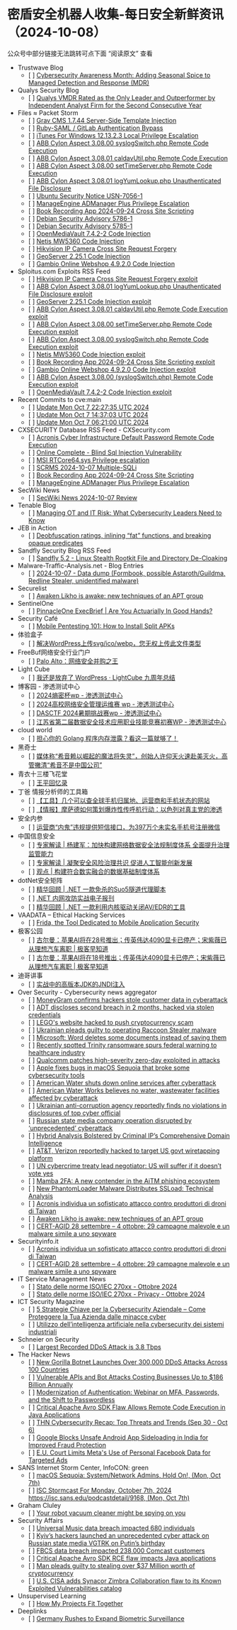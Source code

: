 <h1>密盾安全机器人收集-每日安全新鲜资讯（2024-10-08）</h1>

<p>公众号中部分链接无法跳转可点下面 “阅读原文” 查看</p>

<ul>
<li>Trustwave Blog
<ul>
<li>[ ] <a href="https://www.trustwave.com/en-us/resources/blogs/trustwave-blog/cybersecurity-awareness-month-adding-seasonal-spice-to-managed-detection-and-response-mdr/">Cybersecurity Awareness Month: Adding Seasonal Spice to Managed Detection and Response (MDR)</a></li>
</ul></li>
<li>Qualys Security Blog
<ul>
<li>[ ] <a href="https://blog.qualys.com/category/product-tech">Qualys VMDR Rated as the Only Leader and Outperformer by Independent Analyst Firm for the Second Consecutive Year</a></li>
</ul></li>
<li>Files ≈ Packet Storm
<ul>
<li>[ ] <a href="https://packetstormsecurity.com/files/182033/GenGravSSTIExploit-main.zip">Grav CMS 1.7.44 Server-Side Template Injection</a></li>
<li>[ ] <a href="https://packetstormsecurity.com/files/182032/CVE-2024-45409-main.zip">Ruby-SAML / GitLab Authentication Bypass</a></li>
<li>[ ] <a href="https://packetstormsecurity.com/files/182031/CVE-2024-44193-main.zip">iTunes For Windows 12.13.2.3 Local Privilege Escalation</a></li>
<li>[ ] <a href="https://packetstormsecurity.com/files/182030/ZSL-2024-5835.txt">ABB Cylon Aspect 3.08.00 syslogSwitch.php Remote Code Execution</a></li>
<li>[ ] <a href="https://packetstormsecurity.com/files/182029/ZSL-2024-5834.txt">ABB Cylon Aspect 3.08.01 caldavUtil.php Remote Code Execution</a></li>
<li>[ ] <a href="https://packetstormsecurity.com/files/182028/ZSL-2024-5833.txt">ABB Cylon Aspect 3.08.00 setTimeServer.php Remote Code Execution</a></li>
<li>[ ] <a href="https://packetstormsecurity.com/files/182027/ZSL-2024-5832.txt">ABB Cylon Aspect 3.08.01 logYumLookup.php Unauthenticated File Disclosure</a></li>
<li>[ ] <a href="https://packetstormsecurity.com/files/182026/USN-7056-1.txt">Ubuntu Security Notice USN-7056-1</a></li>
<li>[ ] <a href="https://packetstormsecurity.com/files/182025/meadmp-escalate.txt">ManageEngine ADManager Plus Privilege Escalation</a></li>
<li>[ ] <a href="https://packetstormsecurity.com/files/182024/bra20240924-xss.txt">Book Recording App 2024-09-24 Cross Site Scripting</a></li>
<li>[ ] <a href="https://packetstormsecurity.com/files/182023/dsa-5786-1.txt">Debian Security Advisory 5786-1</a></li>
<li>[ ] <a href="https://packetstormsecurity.com/files/182022/dsa-5785-1.txt">Debian Security Advisory 5785-1</a></li>
<li>[ ] <a href="https://packetstormsecurity.com/files/182021/openmediavault7422-exec.txt">OpenMediaVault 7.4.2-2 Code Injection</a></li>
<li>[ ] <a href="https://packetstormsecurity.com/files/182020/netismw5460-exec.txt">Netis MW5360 Code Injection</a></li>
<li>[ ] <a href="https://packetstormsecurity.com/files/182019/hikvisionipcamera-xsrf.txt">Hikvision IP Camera Cross Site Request Forgery</a></li>
<li>[ ] <a href="https://packetstormsecurity.com/files/182018/geoserver2251-exec.txt">GeoServer 2.25.1 Code Injection</a></li>
<li>[ ] <a href="https://packetstormsecurity.com/files/182017/gow4920-exec.txt">Gambio Online Webshop 4.9.2.0 Code Injection</a></li>
</ul></li>
<li>Sploitus.com Exploits RSS Feed
<ul>
<li>[ ] <a href="https://sploitus.com/exploit?id=PACKETSTORM:182019&utm_source=rss&utm_medium=rss">Hikvision IP Camera Cross Site Request Forgery exploit</a></li>
<li>[ ] <a href="https://sploitus.com/exploit?id=PACKETSTORM:182027&utm_source=rss&utm_medium=rss">ABB Cylon Aspect 3.08.01 logYumLookup.php Unauthenticated File Disclosure exploit</a></li>
<li>[ ] <a href="https://sploitus.com/exploit?id=PACKETSTORM:182018&utm_source=rss&utm_medium=rss">GeoServer 2.25.1 Code Injection exploit</a></li>
<li>[ ] <a href="https://sploitus.com/exploit?id=PACKETSTORM:182029&utm_source=rss&utm_medium=rss">ABB Cylon Aspect 3.08.01 caldavUtil.php Remote Code Execution exploit</a></li>
<li>[ ] <a href="https://sploitus.com/exploit?id=PACKETSTORM:182028&utm_source=rss&utm_medium=rss">ABB Cylon Aspect 3.08.00 setTimeServer.php Remote Code Execution exploit</a></li>
<li>[ ] <a href="https://sploitus.com/exploit?id=PACKETSTORM:182030&utm_source=rss&utm_medium=rss">ABB Cylon Aspect 3.08.00 syslogSwitch.php Remote Code Execution exploit</a></li>
<li>[ ] <a href="https://sploitus.com/exploit?id=PACKETSTORM:182020&utm_source=rss&utm_medium=rss">Netis MW5360 Code Injection exploit</a></li>
<li>[ ] <a href="https://sploitus.com/exploit?id=PACKETSTORM:182024&utm_source=rss&utm_medium=rss">Book Recording App 2024-09-24 Cross Site Scripting exploit</a></li>
<li>[ ] <a href="https://sploitus.com/exploit?id=PACKETSTORM:182017&utm_source=rss&utm_medium=rss">Gambio Online Webshop 4.9.2.0 Code Injection exploit</a></li>
<li>[ ] <a href="https://sploitus.com/exploit?id=ZSL-2024-5835&utm_source=rss&utm_medium=rss">ABB Cylon Aspect 3.08.00 (syslogSwitch.php) Remote Code Execution exploit</a></li>
<li>[ ] <a href="https://sploitus.com/exploit?id=PACKETSTORM:182021&utm_source=rss&utm_medium=rss">OpenMediaVault 7.4.2-2 Code Injection exploit</a></li>
</ul></li>
<li>Recent Commits to cve:main
<ul>
<li>[ ] <a href="https://github.com/trickest/cve/commit/3316587f796b3528ae02ad4d1e37aa65e2c928c5">Update Mon Oct  7 22:27:35 UTC 2024</a></li>
<li>[ ] <a href="https://github.com/trickest/cve/commit/67c065d1afe7088ed6945d43a539e12427844383">Update Mon Oct  7 14:37:03 UTC 2024</a></li>
<li>[ ] <a href="https://github.com/trickest/cve/commit/847b74b0fe5c4c2161f4e4b1a59aa3dc881605fd">Update Mon Oct  7 06:21:00 UTC 2024</a></li>
</ul></li>
<li>CXSECURITY Database RSS Feed - CXSecurity.com
<ul>
<li>[ ] <a href="https://cxsecurity.com/issue/WLB-2024100017">Acronis Cyber Infrastructure Default Password Remote Code Execution</a></li>
<li>[ ] <a href="https://cxsecurity.com/issue/WLB-2024100016">Online Complete - Blind Sql Injection Vulnerability</a></li>
<li>[ ] <a href="https://cxsecurity.com/issue/WLB-2024100015">MSI RTCore64.sys Privilege escalation</a></li>
<li>[ ] <a href="https://cxsecurity.com/issue/WLB-2024100014">SCRMS 2024-10-07 Multiple-SQLi</a></li>
<li>[ ] <a href="https://cxsecurity.com/issue/WLB-2024100013">Book Recording App 2024-09-24 Cross Site Scripting</a></li>
<li>[ ] <a href="https://cxsecurity.com/issue/WLB-2024100012">ManageEngine ADManager Plus Privilege Escalation</a></li>
</ul></li>
<li>SecWiki News
<ul>
<li>[ ] <a href="http://www.sec-wiki.com/?2024-10-07">SecWiki News 2024-10-07 Review</a></li>
</ul></li>
<li>Tenable Blog
<ul>
<li>[ ] <a href="https://www.tenable.com/blog/managing-ot-and-it-risk-what-cybersecurity-leaders-need-to-know">Managing OT and IT Risk: What Cybersecurity Leaders Need to Know</a></li>
</ul></li>
<li>JEB in Action
<ul>
<li>[ ] <a href="https://www.pnfsoftware.com/blog/deobfuscation-ratings-inlining-fat-functions-and-breaking-opaque-predicates/">Deobfuscation ratings, inlining “fat” functions, and breaking opaque predicates</a></li>
</ul></li>
<li>Sandfly Security Blog RSS Feed
<ul>
<li>[ ] <a href="https://sandflysecurity.com/about-us/news/sandfly-5-2-linux-stealth-rootkit-file-and-directory-de-cloaking/">Sandfly 5.2 - Linux Stealth Rootkit File and Directory De-Cloaking</a></li>
</ul></li>
<li>Malware-Traffic-Analysis.net - Blog Entries
<ul>
<li>[ ] <a href="https://www.malware-traffic-analysis.net/2024/10/07/index.html">2024-10-07 - Data dump (Formbook, possible Astaroth/Guildma, Redline Stealer, unidentified malware)</a></li>
</ul></li>
<li>Securelist
<ul>
<li>[ ] <a href="https://securelist.com/awaken-likho-apt-new-implant-campaign/114101/">Awaken Likho is awake: new techniques of an APT group</a></li>
</ul></li>
<li>SentinelOne
<ul>
<li>[ ] <a href="https://www.sentinelone.com/blog/pinnacleone-execbrief-are-you-actuarially-in-good-hands/">PinnacleOne ExecBrief | Are You Actuarially In Good Hands?</a></li>
</ul></li>
<li>Security Café
<ul>
<li>[ ] <a href="https://securitycafe.ro/2024/10/07/mobile-pentesting-101-how-to-install-split-apks/">Mobile Pentesting 101: How to Install Split APKs</a></li>
</ul></li>
<li>体验盒子
<ul>
<li>[ ] <a href="https://www.uedbox.com/post/69734/">解决WordPress上传svg/ico/webp，您无权上传此文件类型</a></li>
</ul></li>
<li>FreeBuf网络安全行业门户
<ul>
<li>[ ] <a href="https://www.freebuf.com/articles/neopoints/412202.html">Palo Alto：网络安全并购之王</a></li>
</ul></li>
<li>Light Cube
<ul>
<li>[ ] <a href="https://github.red/lightcube-9th/">我还是放弃了 WordPress · LightCube 九周年总结</a></li>
</ul></li>
<li>博客园 - 渗透测试中心
<ul>
<li>[ ] <a href="https://www.cnblogs.com/backlion/p/18449890">2024熵密杯wp - 渗透测试中心</a></li>
<li>[ ] <a href="https://www.cnblogs.com/backlion/p/18449889">2024高校网络安全管理运维赛 wp - 渗透测试中心</a></li>
<li>[ ] <a href="https://www.cnblogs.com/backlion/p/18449770">DASCTF 2024暑期挑战赛wp - 渗透测试中心</a></li>
<li>[ ] <a href="https://www.cnblogs.com/backlion/p/18449768">江苏省第二届数据安全技术应用职业技能竞赛初赛WP - 渗透测试中心</a></li>
</ul></li>
<li>cloud world
<ul>
<li>[ ] <a href="https://cloudsjhan.github.io/2024/10/07/%E6%8B%85%E5%BF%83%E4%BD%A0%E7%9A%84-Golang-%E7%A8%8B%E5%BA%8F%E5%86%85%E5%AD%98%E6%B3%84%E9%9C%B2%EF%BC%9F%E7%9C%8B%E8%BF%99%E4%B8%80%E7%AF%87%E5%B0%B1%E5%A4%9F%E4%BA%86%EF%BC%81/">担心你的 Golang 程序内存泄露？看这一篇就够了！</a></li>
</ul></li>
<li>黑奇士
<ul>
<li>[ ] <a href="https://mp.weixin.qq.com/s?__biz=MzI5ODYwNTE4Nw==&mid=2247488543&idx=1&sn=2ac48aba89714ac86859592e7f07d917&chksm=eca21bf3dbd592e58eef5caa58527dc243af929e99dc4e2c641aa4507c3cb815c87108b07ae2&scene=58&subscene=0#rd">媒体称“希音赖以崛起的魔法将失灵”，创始人许仰天火速赴美灭火，高管撇清“希音不是中国公司”</a></li>
</ul></li>
<li>青衣十三楼飞花堂
<ul>
<li>[ ] <a href="https://mp.weixin.qq.com/s?__biz=MzUzMjQyMDE3Ng==&mid=2247487661&idx=1&sn=20da91ea965ca5456dee52d47ff7aa90&chksm=fab2d392cdc55a84d41dcea82632e6f965f681276732fcec81f0b66901aa4c5782f0c411349a&scene=58&subscene=0#rd">王平回忆录</a></li>
</ul></li>
<li>丁爸 情报分析师的工具箱
<ul>
<li>[ ] <a href="https://mp.weixin.qq.com/s?__biz=MzI2MTE0NTE3Mw==&mid=2651146651&idx=1&sn=67e13710cbb279a26a56018e86707c1f&chksm=f1af3ea1c6d8b7b7267381000df9fe79c7932e138df3983eff16e45bbedc2496a7257a769cb1&scene=58&subscene=0#rd">【工具】几个可以查全球手机归属地、运营商和手机状态的网站</a></li>
<li>[ ] <a href="https://mp.weixin.qq.com/s?__biz=MzI2MTE0NTE3Mw==&mid=2651146651&idx=2&sn=885a53677e004a6729e6a96115938ce8&chksm=f1af3ea1c6d8b7b797bf6bedd3d9549e3063610dd42e875dd07aa2ed86bcd756416a39678cfd&scene=58&subscene=0#rd">【情报】摩萨德如何策划爆炸性传呼机行动：以色列对真主党的渗透</a></li>
</ul></li>
<li>安全内参
<ul>
<li>[ ] <a href="https://mp.weixin.qq.com/s?__biz=MzI4NDY2MDMwMw==&mid=2247512735&idx=1&sn=52075aee0e04caffea2b63e20b8c3153&chksm=ebfaf5bfdc8d7ca92f93f905fb91d795d95db3591ae5b8733915522286b5ff8f9d490f8deac7&scene=58&subscene=0#rd">运营商“内鬼”违规提供短信接口，为397万个未实名手机号注册微信</a></li>
</ul></li>
<li>中国信息安全
<ul>
<li>[ ] <a href="https://mp.weixin.qq.com/s?__biz=MzA5MzE5MDAzOA==&mid=2664226718&idx=1&sn=3444f996eaa94327a3f83008a405e720&chksm=8b59dd67bc2e5471fad5364a579ecfb9d98e3410a802770d6588dbb45d143a4016b55604ea9f&scene=58&subscene=0#rd">专家解读 | 杨建军：加快构建网络数据安全法规制度体系 全面提升治理监管能力</a></li>
<li>[ ] <a href="https://mp.weixin.qq.com/s?__biz=MzA5MzE5MDAzOA==&mid=2664226718&idx=2&sn=8b2575f6d81233965c3600429701c891&chksm=8b59dd67bc2e54713391125ebdb81bd6effcdfa5301a76887c1bfe287fe471e35e5a84561493&scene=58&subscene=0#rd">专家解读 | 凝聚安全风险治理共识 促进人工智能创新发展</a></li>
<li>[ ] <a href="https://mp.weixin.qq.com/s?__biz=MzA5MzE5MDAzOA==&mid=2664226718&idx=3&sn=51a373ac5c15939a43701195f2cb1ce7&chksm=8b59dd67bc2e54710b733632ed6a015db8fcdd84a5af2884a1eaa43a37cbd3c58d3fb00ac81b&scene=58&subscene=0#rd">观点 | 构建符合数实融合的数据基础制度体系</a></li>
</ul></li>
<li>dotNet安全矩阵
<ul>
<li>[ ] <a href="https://mp.weixin.qq.com/s?__biz=MzUyOTc3NTQ5MA==&mid=2247495835&idx=1&sn=768db860edcd8eb96e074f72ed67409f&chksm=fa595e76cd2ed760006c2a4ad3624205c52f0b0367766dc7df304a89b744293065e5e382b5e2&scene=58&subscene=0#rd">精华回顾 | .NET 一款免杀的Suo5隧道代理脚本</a></li>
<li>[ ] <a href="https://mp.weixin.qq.com/s?__biz=MzUyOTc3NTQ5MA==&mid=2247495835&idx=2&sn=19dcd0779fcdd90f8a270029a0fa7e68&chksm=fa595e76cd2ed760b691af194b7a271b7b9212aabf07bfe1f4fcc0961c9984640fcf7dcb68a8&scene=58&subscene=0#rd">.NET 内网攻防实战电子报刊</a></li>
<li>[ ] <a href="https://mp.weixin.qq.com/s?__biz=MzUyOTc3NTQ5MA==&mid=2247495835&idx=3&sn=98ec658e334579afa0fe07c9245e8bde&chksm=fa595e76cd2ed760e04c1b7a08feafb56ec9a7b8d8956bc1ca44d833959a4d1750127a9ceffa&scene=58&subscene=0#rd">精华回顾 | .NET 一款利用内核驱动关闭AV/EDR的工具</a></li>
</ul></li>
<li>VAADATA – Ethical Hacking Services
<ul>
<li>[ ] <a href="https://www.vaadata.com/blog/frida-the-tool-dedicated-to-mobile-application-security/">Frida, the Tool Dedicated to Mobile Application Security</a></li>
</ul></li>
<li>极客公园
<ul>
<li>[ ] <a href="https://mp.weixin.qq.com/s?__biz=MTMwNDMwODQ0MQ==&mid=2653056428&idx=1&sn=ce32f6a3f388c860bf2a223cdc523d00&chksm=7e57101a4920990cb3a5412c2cfa2e6c202daac76c97eb602cab6cf3624bf2b0cd2d1e0ac8e4&scene=58&subscene=0#rd">古尔曼：苹果AI将在28号推出；传英伟达4090显卡已停产；宋紫薇已从理想汽车离职 | 极客早知道</a></li>
<li>[ ] <a href="https://mp.weixin.qq.com/s?__biz=MTMwNDMwODQ0MQ==&mid=2653056428&idx=1&sn=ce32f6a3f388c860bf2a223cdc523d00&chksm=7e57101a4920990ce6787b9eabc25968aa2daac76c97eb602cab6cf3624bf2b0cd2d1e0ac8e4&scene=58&subscene=0#rd">古尔曼：苹果AI将在18号推出；传英伟达4090显卡已停产；宋紫薇已从理想汽车离职 | 极客早知道</a></li>
</ul></li>
<li>迪哥讲事
<ul>
<li>[ ] <a href="https://mp.weixin.qq.com/s?__biz=MzIzMTIzNTM0MA==&mid=2247496033&idx=1&sn=a0f82dcdc1c6d7b25c611d7c4dea8fee&chksm=e8a5fb02dfd27214cb6e5e77bc807a67cd2f98bf16392a62e3e9d5238eb43e69c0ce8dc1e44e&scene=58&subscene=0#rd">实战中的高版本JDK的JNDI注入</a></li>
</ul></li>
<li>Over Security - Cybersecurity news aggregator
<ul>
<li>[ ] <a href="https://www.bleepingcomputer.com/news/security/moneygram-confirms-hackers-stole-customer-data-in-cyberattack/">MoneyGram confirms hackers stole customer data in cyberattack</a></li>
<li>[ ] <a href="https://www.bleepingcomputer.com/news/security/adt-discloses-second-breach-in-2-months-hacked-via-stolen-credentials/">ADT discloses second breach in 2 months, hacked via stolen credentials</a></li>
<li>[ ] <a href="https://www.bleepingcomputer.com/news/security/legos-website-hacked-to-push-cryptocurrency-scam/">LEGO's website hacked to push cryptocurrency scam</a></li>
<li>[ ] <a href="https://www.bleepingcomputer.com/news/security/ukrainian-pleads-guilty-to-operating-raccoon-stealer-malware/">Ukrainian pleads guilty to operating Raccoon Stealer malware</a></li>
<li>[ ] <a href="https://www.bleepingcomputer.com/news/microsoft/microsoft-word-for-microsoft-365-deletes-some-documents-instead-of-saving-them/">Microsoft: Word deletes some documents instead of saving them</a></li>
<li>[ ] <a href="https://therecord.media/trinity-ransomware-alert-healthcare-industry-hhs-cyber-center">Recently spotted Trinity ransomware spurs federal warning to healthcare industry</a></li>
<li>[ ] <a href="https://www.bleepingcomputer.com/news/security/qualcomm-patches-high-severity-zero-day-exploited-in-attacks/">Qualcomm patches high-severity zero-day exploited in attacks</a></li>
<li>[ ] <a href="https://techcrunch.com/2024/10/07/apple-fixes-bugs-in-macos-sequoia-that-broke-some-cybersecurity-tools/">Apple fixes bugs in macOS Sequoia that broke some cybersecurity tools</a></li>
<li>[ ] <a href="https://www.bleepingcomputer.com/news/security/american-water-shuts-down-online-services-after-cyberattack/">American Water shuts down online services after cyberattack</a></li>
<li>[ ] <a href="https://therecord.media/american-water-works-cyberattack-utility">American Water Works believes no water, wastewater facilities affected by cyberattack</a></li>
<li>[ ] <a href="https://therecord.media/illia-vitiuk-ukraine-investigation-anti-corruption-agency">Ukrainian anti-corruption agency reportedly finds no violations in disclosures of top cyber official</a></li>
<li>[ ] <a href="https://therecord.media/russian-state-media-company-disrupted-cyberattack">Russian state media company operation disrupted by ‘unprecedented’ cyberattack</a></li>
<li>[ ] <a href="https://www.bleepingcomputer.com/news/security/hybrid-analysis-bolstered-by-criminal-ips-comprehensive-domain-intelligence/">Hybrid Analysis Bolstered by Criminal IP’s Comprehensive Domain Intelligence</a></li>
<li>[ ] <a href="https://www.bleepingcomputer.com/news/security/atandt-verizon-reportedly-hacked-to-target-us-govt-wiretapping-platform/">AT&amp;T, Verizon reportedly hacked to target US govt wiretapping platform</a></li>
<li>[ ] <a href="https://therecord.media/un-cybercrime-treaty-lead-negotiator-us-must-pass">UN cybercrime treaty lead negotiator: US will suffer if it doesn’t vote yes</a></li>
<li>[ ] <a href="https://blog.sekoia.io/mamba-2fa-a-new-contender-in-the-aitm-phishing-ecosystem/">Mamba 2FA: A new contender in the AiTM phishing ecosystem</a></li>
<li>[ ] <a href="https://any.run/cybersecurity-blog/phantomloader-and-ssload-analysis/">New PhantomLoader Malware Distributes SSLoad: Technical Analysis</a></li>
<li>[ ] <a href="https://www.securityinfo.it/2024/10/07/acronis-individua-un-sofisticato-attacco-contro-produttori-di-droni-di-taiwan/">Acronis individua un sofisticato attacco contro produttori di droni di Taiwan</a></li>
<li>[ ] <a href="https://securelist.com/awaken-likho-apt-new-implant-campaign/114101/">Awaken Likho is awake: new techniques of an APT group</a></li>
<li>[ ] <a href="https://www.securityinfo.it/2024/10/07/cert-agid-28-settembre-4-ottobre-29-malware-spyware/">CERT-AGID 28 settembre – 4 ottobre: 29 campagne malevole e un malware simile a uno spyware</a></li>
</ul></li>
<li>Securityinfo.it
<ul>
<li>[ ] <a href="https://www.securityinfo.it/2024/10/07/acronis-individua-un-sofisticato-attacco-contro-produttori-di-droni-di-taiwan/?utm_source=rss&utm_medium=rss&utm_campaign=acronis-individua-un-sofisticato-attacco-contro-produttori-di-droni-di-taiwan">Acronis individua un sofisticato attacco contro produttori di droni di Taiwan</a></li>
<li>[ ] <a href="https://www.securityinfo.it/2024/10/07/cert-agid-28-settembre-4-ottobre-29-malware-spyware/?utm_source=rss&utm_medium=rss&utm_campaign=cert-agid-28-settembre-4-ottobre-29-malware-spyware">CERT-AGID 28 settembre – 4 ottobre: 29 campagne malevole e un malware simile a uno spyware</a></li>
</ul></li>
<li>IT Service Management News
<ul>
<li>[ ] <a href="http://blog.cesaregallotti.it/2024/10/stato-delle-norme-isoiec-270xx-ottobre.html">Stato delle norme ISO/IEC 270xx - Ottobre 2024</a></li>
<li>[ ] <a href="http://blog.cesaregallotti.it/2024/10/stato-delle-norme-isoiec-270xx-privacy.html">Stato delle norme ISO/IEC 270xx - Privacy - Ottobre 2024</a></li>
</ul></li>
<li>ICT Security Magazine
<ul>
<li>[ ] <a href="https://www.ictsecuritymagazine.com/notizie/cybersecurity-aziendale/">5 Strategie Chiave per la Cybersecurity Aziendale – Come Proteggere la Tua Azienda dalle minacce cyber</a></li>
<li>[ ] <a href="https://www.ictsecuritymagazine.com/articoli/intelligenza-artificiale-cybersecurity-sistemi-industriali/">Utilizzo dell’intelligenza artificiale nella cybersecurity dei sistemi industriali</a></li>
</ul></li>
<li>Schneier on Security
<ul>
<li>[ ] <a href="https://www.schneier.com/blog/archives/2024/10/largest-recorded-ddos-attack-is-3-8-tbps.html">Largest Recorded DDoS Attack is 3.8 Tbps</a></li>
</ul></li>
<li>The Hacker News
<ul>
<li>[ ] <a href="https://thehackernews.com/2024/10/new-gorilla-botnet-launches-over-300000.html">New Gorilla Botnet Launches Over 300,000 DDoS Attacks Across 100 Countries</a></li>
<li>[ ] <a href="https://thehackernews.com/2024/10/vulnerable-apis-and-bot-attacks-costing.html">Vulnerable APIs and Bot Attacks Costing Businesses Up to $186 Billion Annually</a></li>
<li>[ ] <a href="https://thehackernews.com/2024/10/modernization-of-authentication-webinar.html">Modernization of Authentication: Webinar on MFA, Passwords, and the Shift to Passwordless</a></li>
<li>[ ] <a href="https://thehackernews.com/2024/10/critical-apache-avro-sdk-flaw-allows.html">Critical Apache Avro SDK Flaw Allows Remote Code Execution in Java Applications</a></li>
<li>[ ] <a href="https://thehackernews.com/2024/10/thn-cybersecurity-recap-top-threats-and.html">THN Cybersecurity Recap: Top Threats and Trends (Sep 30 - Oct 6)</a></li>
<li>[ ] <a href="https://thehackernews.com/2024/10/google-blocks-unsafe-android-app.html">Google Blocks Unsafe Android App Sideloading in India for Improved Fraud Protection</a></li>
<li>[ ] <a href="https://thehackernews.com/2024/10/eu-court-limits-metas-use-of-personal.html">E.U. Court Limits Meta's Use of Personal Facebook Data for Targeted Ads</a></li>
</ul></li>
<li>SANS Internet Storm Center, InfoCON: green
<ul>
<li>[ ] <a href="https://isc.sans.edu/diary/rss/31330">macOS Sequoia: System/Network Admins, Hold On&#x21;, (Mon, Oct 7th)</a></li>
<li>[ ] <a href="https://isc.sans.edu/diary/rss/31328">ISC Stormcast For Monday, October 7th, 2024 https://isc.sans.edu/podcastdetail/9168, (Mon, Oct 7th)</a></li>
</ul></li>
<li>Graham Cluley
<ul>
<li>[ ] <a href="https://www.bitdefender.com/en-us/blog/hotforsecurity/your-robot-vacuum-cleaner-might-be-spying-on-you/">Your robot vacuum cleaner might be spying on you</a></li>
</ul></li>
<li>Security Affairs
<ul>
<li>[ ] <a href="https://securityaffairs.com/169502/data-breach/universal-music-group-data-breach.html">Universal Music data breach impacted 680 individuals</a></li>
<li>[ ] <a href="https://securityaffairs.com/169486/cyber-warfare-2/kyivs-hackers-hit-russian-state-media.html">Kyiv’s hackers launched an unprecedented cyber attack on Russian state media VGTRK on Putin’s birthday</a></li>
<li>[ ] <a href="https://securityaffairs.com/169478/data-breach/fbcs-data-breach-impacted-238000-comcast-customers.html">FBCS data breach impacted 238,000 Comcast customers</a></li>
<li>[ ] <a href="https://securityaffairs.com/169469/security/apache-avro-java-sdk-critical-flaw.html">Critical Apache Avro SDK RCE flaw impacts Java applications</a></li>
<li>[ ] <a href="https://securityaffairs.com/169447/cyber-crime/man-pleads-guilty-37-million-cryptocurrency-theft.html">Man pleads guilty to stealing over $37 Million worth of cryptocurrency</a></li>
<li>[ ] <a href="https://securityaffairs.com/169437/security/u-s-cisa-adds-synacor-zimbra-collaboration-flaw-to-its-known-exploited-vulnerabilities-catalog.html">U.S. CISA adds Synacor Zimbra Collaboration flaw to its Known Exploited Vulnerabilities catalog</a></li>
</ul></li>
<li>Unsupervised Learning
<ul>
<li>[ ] <a href="https://danielmiessler.com/p/how-my-projects-fit-together">How My Projects Fit Together</a></li>
</ul></li>
<li>Deeplinks
<ul>
<li>[ ] <a href="https://www.eff.org/deeplinks/2024/10/germany-rushes-expand-biometric-surveillance">Germany Rushes to Expand Biometric Surveillance</a></li>
</ul></li>
</ul>
